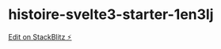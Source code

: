 # histoire-svelte3-starter-1en3lj

[Edit on StackBlitz ⚡️](https://stackblitz.com/edit/histoire-svelte3-starter-1en3lj)